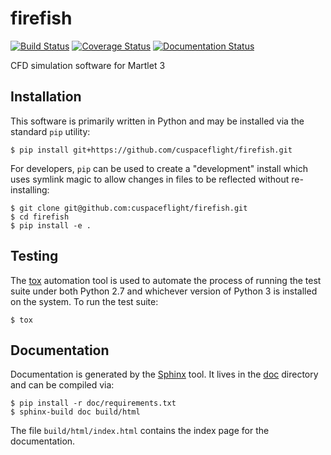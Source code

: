 # firefish

[![Build Status](https://travis-ci.org/cuspaceflight/firefish.svg?branch=master)](https://travis-ci.org/cuspaceflight/firefish)
[![Coverage
Status](https://coveralls.io/repos/cuspaceflight/firefish/badge.svg?branch=master&service=github)](https://coveralls.io/github/cuspaceflight/firefish?branch=master)
[![Documentation
Status](http://readthedocs.org/projects/firefish/badge/?version=latest)](http://firefish.readthedocs.org/en/latest/?badge=latest)

CFD simulation software for Martlet 3

## Installation

This software is primarily written in Python and may be installed via the
standard ``pip`` utility:

```console
$ pip install git+https://github.com/cuspaceflight/firefish.git
```

For developers, `pip` can be used to create a "development" install which uses
symlink magic to allow changes in files to be reflected without re-installing:

```console
$ git clone git@github.com:cuspaceflight/firefish.git
$ cd firefish
$ pip install -e .
```

## Testing

The [tox](https://tox.readthedocs.org/) automation tool is used to automate the
process of running the test suite under both Python 2.7 and whichever version of
Python 3 is installed on the system. To run the test suite:

```console
$ tox
```

## Documentation

Documentation is generated by the [Sphinx](http://sphinx-doc.org/) tool. It
lives in the [doc](doc/) directory and can be compiled via:

```console
$ pip install -r doc/requirements.txt
$ sphinx-build doc build/html
```

The file ``build/html/index.html`` contains the index page for the
documentation.
